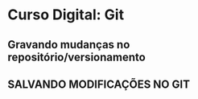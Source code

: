 # Curso Digital: Git

## Gravando mudanças no repositório/versionamento

## SALVANDO MODIFICAÇÕES NO GIT
